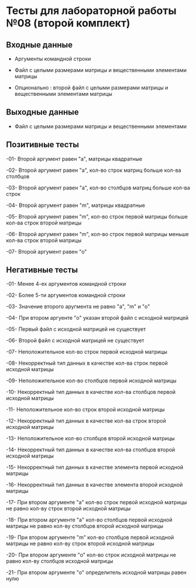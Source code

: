# Тесты для лабораторной работы №08 (второй комплект)

## Входные данные
- Аргументы командной строки

- Файл с целыми размерами матрицы и вещественными элементами матрицы

- Опционально : второй файл с целыми размерами матрицы и вещественными 
элементами матрицы

## Выходные данные
- Файл с целыми размерами матрицы и вещественными элементами

## Позитивные тесты
-01- Второй аргумент равен "a", матрицы квадратные

-02- Второй аргумент равен "a", кол-во строк матриц больше кол-ва столбцов

-03- Второй аргумент равен "a", кол-во столбцов матриц больше кол-ва строк

-04- Второй аргумент равен "m", матрицы квадратные

-05- Второй аргумент равен "m", кол-во строк первой матрицы больше кол-ва строк 
второй матрицы

-06- Второй аргумент равен "m", кол-во строк первой матрицы меньше кол-ва строк 
второй матрицы

-07- Второй аргумент равен "o"

## Негативные тесты
-01- Менее 4-ех аргументов командной строки

-02- Более 5-ти аргументов командной строки

-03- Значение второго аругмента не равно "a", "m" и "o"

-04- При втором аргуенте "o" указан второй файл с исходной матрицей

-05- Первый файл с исходной матрицей не существует

-06- Второй файл с исходной матрицей не существует

-07- Неположительное кол-во строк первой исходной матрицы

-08- Некорректный тип данных в качестве кол-ва строк первой исходной матрицы

-09- Неположительное кол-во столбцов первой исходной матрицы

-10- Некорректный тип данных в качестве кол-ва столбцов первой исходной матрицы

-11- Неположительное кол-во строк второй исходной матрицы

-12- Некорректный тип данных в качестве кол-ва строк второй исходной матрицы

-13- Неположительное кол-во столбцов второй исходной матрицы

-14- Некорректный тип данных в качестве кол-ва столбцов второй исходной матрицы

-15- Некорректный тип данных в качестве элемента первой исходной матрицы

-16- Некорректный тип данных в качестве элемента второй исходной матрицы

-17- При втором аргументе "a" кол-во строк первой исходной матрицы не равно 
кол-ву строк второй исходной матрицы

-18- При втором аргументе "a" кол-во столбцов первой исходной матрицы не равно 
кол-ву столбцов второй исходной матрицы

-19- При втором аргументе "m" кол-во столбцов первой исходной матрицы не равно 
кол-ву строк второй исходной матрицы

-20- При втором аргументе "o" кол-во строк исходной матрицы не равно кол-ву 
столбцов исходной матрицы

-21- При втором аргументе "o" определитель исходной матрицы равен нулю
